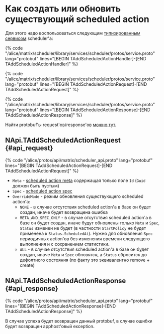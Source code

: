 # Как создать или обновить существующий scheduled action

Для этого надо воспользоваться следующим [типизированным сервисом](https://docs.yandex-team.ru/apphost/pages/typed_api_cpp) scheduler'а:

{% code "/alice/matrix/scheduler/library/services/scheduler/protos/service.proto" lang="protobuf" lines="[BEGIN TAddScheduledActionHandler]-[END TAddScheduledActionHandler]" %}

{% code "/alice/matrix/scheduler/library/services/scheduler/protos/service.proto" lang="protobuf" lines="[BEGIN TAddScheduledActionRequest]-[END TAddScheduledActionRequest]" %}

{% code "/alice/matrix/scheduler/library/services/scheduler/protos/service.proto" lang="protobuf" lines="[BEGIN TAddScheduledActionResponse]-[END TAddScheduledActionResponse]" %}

Найти protobuf'ы request'ов/response'ов [можно тут](https://a.yandex-team.ru/arc/trunk/arcadia/alice/protos/api/matrix/scheduler_api.proto).

## NApi.TAddScheduledActionRequest {#api_request}

{% code "/alice/protos/api/matrix/scheduler_api.proto" lang="protobuf" lines="[BEGIN TAddScheduledActionRequest]-[END TAddScheduledActionRequest]" %}

* ```Meta``` - [scheduled action meta](https://docs.yandex-team.ru/alice-matrix/pages/scheduler_and_worker/scheduled_action/#meta) содержащая только поле ```Id``` (```Guid``` должен быть пустым)
* ```Spec``` - [scheduled action spec](https://docs.yandex-team.ru/alice-matrix/pages/scheduler_and_worker/scheduled_action/#spec)
* ```OverrideMode``` - режим обновления существующего scheduled action'а:
    * ```NONE``` - в случае отсутствия scheduled action'а в базе он будет создан, иначе будет возвращена ошибка
    * ```META_AND_SPEC_ONLY``` - в случае отсутствия scheduled action'а в базе он будет создан, иначе будут обновлены только ```Meta``` и ```Spec```, ```Status``` изменен не будет (в частности ```StartPolicy``` не будет применена к ```Status.ScheduledAt```). Нужно для обновления ```Spec``` периодичных action'ов без изменения времени следующего выполнения и с сохранением статистики.
    * ```ALL``` - в случае отсутствия scheduled action'а в базе он будет создан, иначе ```Meta``` и ```Spec``` обновятся, а ```Status``` сбросится до дефолтного состояния (по факту это эквивалентно remove + create)

## NApi.TAddScheduledActionResponse {#api_response}

{% code "/alice/protos/api/matrix/scheduler_api.proto" lang="protobuf" lines="[BEGIN TAddScheduledActionResponse]-[END TAddScheduledActionResponse]" %}

В случае успеха будет возвращен данный protobuf, в случае ошибки будет возвращен apphost'овый exception.
